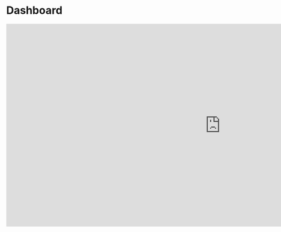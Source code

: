 

# Dashboard
<iframe width="1140" height="541.25" src="https://app.powerbi.com/reportEmbed?reportId=665073e4-ff79-4d36-9171-4c43a4aa1635&autoAuth=true&ctid=d5fe813e-0caa-432a-b2ac-d555aa91bd1c&config=eyJjbHVzdGVyVXJsIjoiaHR0cHM6Ly93YWJpLXVzLWVhc3QyLXJlZGlyZWN0LmFuYWx5c2lzLndpbmRvd3MubmV0LyJ9" frameborder="0" allowFullScreen="true"></iframe>




